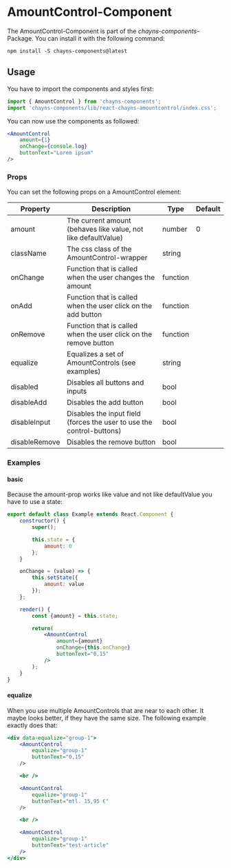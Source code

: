 # AmountControl-Component #

The AmountControl-Component is part of the *chayns-components*-Package. You can install it with the following command:

    npm install -S chayns-components@latest


## Usage ##
You have to import the components and styles first:

```jsx
import { AmountControl } from 'chayns-components';
import 'chayns-components/lib/react-chayns-amountcontrol/index.css';
```


You can now use the components as followed:
```jsx
<AmountControl
    amount={1}
    onChange={console.log}
    buttonText="Lorem ipsum"
/>
```


### Props ###
You can set the following props on a AmountControl element:

| Property      | Description                                                                             | Type     | Default |
|---------------|-----------------------------------------------------------------------------------------|----------|---------|
| amount        | The current amount (behaves like value, not like defaultValue)                          | number   | 0       |
| className     | The css class of the AmountControl-wrapper                                              | string   |         |
| onChange      | Function that is called when the user changes the amount                                | function |         |
| onAdd         | Function that is called when the user click on the add button                           | function |         |
| onRemove      | Function that is called when the user click on the remove button                        | function |         |
| equalize      | Equalizes a set of AmountControls (see examples)                                        | string   |         |
| disabled      | Disables all buttons and inputs                                                         | bool     |         |
| disableAdd    | Disables the add button                                                                 | bool     |         |
| disableInput  | Disables the input field (forces the user to use the control-buttons)                   | bool     |         |
| disableRemove | Disables the remove button                                                              | bool     |         |


### Examples ###
#### basic ####
Because the amount-prop works like value and not like defaultValue you have to use a state:
```jsx
export default class Example extends React.Component {
    constructor() {
        super();

        this.state = {
            amount: 0
        };
    }

    onChange = (value) => {
        this.setState({
            amount: value
        });
    };

    render() {
        const {amount} = this.state;

        return(
            <AmountControl
                amount={amount}
                onChange={this.onChange}
                buttonText="0,15"
            />
        );
    }
}
```

#### equalize ####
When you use multiple AmountControls that are near to each other. It maybe looks better, if they have the same size.
The following example exactly does that:
```jsx
<div data-equalize="group-1">
    <AmountControl
        equalize="group-1"
        buttonText="0,15"
    />

    <br />

    <AmountControl
        equalize="group-1"
        buttonText="mtl. 15,95 €"
    />

    <br />

    <AmountControl
        equalize="group-1"
        buttonText="test-article"
    />
</div>
```